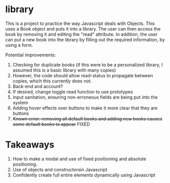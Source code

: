 # library

This is a project to practice the way Javascript deals with Objects. This uses a Book object
and puts it into a library. The user can then access the book by removing it and editing the "read"
attribute. In addition, the user can put a new book into the library by filling out the required
information, by using a form.


Potential improvements: 
<ol>
    <li>Checking for duplicate books (if this were to be a personalized library, I assumed this is a basic library with many copies)</li>
    <li>However, the code should allow read-status to propagate between copies, which this currently does not. </li>
    <li>Back-end and account? </li>
    <li> If desired, change toggle read function to use prototypes </li>
    <li> Input sanitation, ensuring non-erroneous fields are being put into the system </li>
    <li> Adding hover effects over buttons to make it more clear that they are buttons </li>
    <li> <strike>Known error: removing all default books and adding new books causes some default books to appear</strike> FIXED </li>
</ol>
<h1>Takeaways</h1>
<ol> 
    <li>How to make a modal and use of fixed positioning and absolute positioning.
    <li> Use of objects and constructorsin Javascript
    <li> Confidently create full entire elements dynamically using Javascript
</ol>
